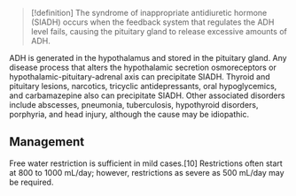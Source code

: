 >[!definition]
>The syndrome of inappropriate antidiuretic hormone (SIADH) occurs when the feedback system that regulates the ADH level fails, causing the pituitary gland to release excessive amounts of ADH.

ADH is generated in the hypothalamus and stored in the pituitary gland. Any disease process that alters the hypothalamic secretion osmoreceptors or hypothalamic-pituitary-adrenal axis can precipitate SIADH. Thyroid and pituitary lesions, narcotics, tricyclic antidepressants, oral hypoglycemics, and carbamazepine also can precipitate SIADH. Other associated disorders include abscesses, pneumonia, tuberculosis, hypothyroid disorders, porphyria, and head injury, although the cause may be idiopathic.
## Management
Free water restriction is sufficient in mild cases.[10] Restrictions often start at 800 to 1000 mL/day; however, restrictions as severe as 500 mL/day may be required.